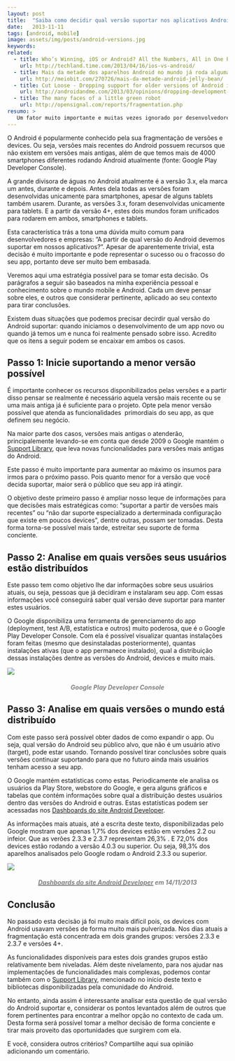 ```yaml
---
layout: post
title:  "Saiba como decidir qual versão suportar nos aplicativos Android"
date:   2013-11-11
tags: [android, mobile]
image: assets/img/posts/android-versions.jpg
keywords:
related:
  - title: Who’s Winning, iOS or Android? All the Numbers, All in One Place
    url: http://techland.time.com/2013/04/16/ios-vs-android/
  - title: Mais da metade dos aparelhos Android no mundo já roda alguma versão do Jelly Bean
    url: http://meiobit.com/270726/mais-da-metade-android-jelly-bean/
  - title: Cut Loose - Dropping support for older versions of Android is the next big thing
    url: http://androidandme.com/2013/03/opinions/dropping-development-for-older-versions-of-android-is-the-next-big-thing
  - title: The many faces of a little green robot
    url: http://opensignal.com/reports/fragmentation.php
resumo: >
   Um fator muito importante e muitas vezes ignorado por desenvolvedores Android é qual versão mínima suportar em seu aplicativo. Sem pensar nisso seu aplicativo pode estar perdendo usuário. Veja neste post tudo o que precisa considerar para tomar esta decisão.
---
```

<p dir="ltr">O Android é popularmente conhecido pela sua fragmentação de versões e devices. Ou seja, versões mais recentes do Android possuem recursos que não existem em versões mais antigas, além de que temos mais de 4000 smartphones diferentes rodando Android atualmente (fonte: Google Play Developer Console).</p>
<p>A grande divisora de águas no Android atualmente é a versão 3.x, ela marca um antes, durante e depois. Antes dela todas as versões foram desenvolvidas unicamente para smartphones, apesar de alguns tablets também usarem. Durante, as versões 3.x, foram desenvolvidas unicamente para tablets. E a partir da versão 4+, estes dois mundos foram unificados para rodarem em ambos, smartphones e tablets.</p>
<p>Esta característica trás a tona uma dúvida muito comum para desenvolvedores e empresas: ”A partir de qual versão do Android devemos suportar em nossos aplicativos?”. Apesar de aparentemente trivial, esta decisão é muito importante e pode representar o sucesso ou o fracosso do seu app, portanto deve ser muito bem embasada.</p>
<p>Veremos aqui uma estratégia possível para se tomar esta decisão. Os parágrafos a seguir são baseados na minha experiência pessoal e conhecimento sobre o mundo mobile e Android. Cada um deve pensar sobre eles, e outros que considerar pertinente, aplicado ao seu contexto para tirar conclusões.</p>
<p>Existem duas situações que podemos precisar decirdir qual versão do Android suportar: quando iniciamos o desenvolvimento de um app novo ou quando já temos um e nunca foi realmente pensado sobre isso. Acredito que os itens a seguir podem se encaixar em ambos os casos.</p>
<h2 dir="ltr"><strong>Passo 1: Inicie suportando a menor versão possível</strong></h2>
<p dir="ltr">É importante conhecer os recursos disponibilizados pelas versões e a partir disso pensar se realmente é necessário aquela versão mais recente ou se uma mais antiga já é suficiente para o projeto. Opte pela menor versão possível que atenda as funcionalidades  primordiais do seu app, as que definem seu negócio.</p>
<p>Na maior parte dos casos, versões mais antigas o atenderão, principalemente levando-se em conta que desde 2009 o Google mantém o <a href="http://developer.android.com/tools/support-library/index.html">Support Library</a>, que leva novas funcionalidades para versões mais antigas do Android.</p>
<p>Este passo é muito importante para aumentar ao máximo os insumos para irmos para o próximo passo. Pois quanto menor for a versão que você decida suportar, maior será o público que seu app irá atingir.</p>
<p>O objetivo deste primeiro passo é ampliar nosso leque de informações para que decisões mais estratégicas como: “suportar a partir de versões mais recentes” ou “não dar suporte especializado a derterminada configuração que existe em poucos devices”, dentre outras, possam ser tomadas. Desta forma torna-se possível mais tarde, estreitar seu suporte de forma conciente.</p>
<h2><strong>Passo 2: Analise em quais versões seus usuários estão distribuídos</strong></h2>
<p dir="ltr">Este passo tem como objetivo lhe dar informações sobre seus usuários atuais, ou seja, pessoas que já decidiram e instalaram seu app. Com essas informações você conseguirá saber qual versão deve suportar para manter estes usuários.</p>
<p dir="ltr">O Google disponibiliza uma ferramenta de gerenciamento do app (deployment, test A/B, estatística e outros) muito poderosa, que é o Google Play Developer Console. Com ela é possível visualizar quantas instalações foram feitas (mesmo que desinstaladas posteriormente), quantas instalações ativas (que o app permanece instalado), qual a distribuição dessas instalações dentre as versões do Android, devices e muito mais.</p>

![]({{site.url}}/assets/img/posts/android-console.png)

<h5 style="text-align: center;" dir="ltr"><span style="color: #808080;">Google Play Developer Console</span></h5>
<h2 dir="ltr"><strong>Passo 3: Analise em quais versões o mundo está distribuído</strong></h2>
<p dir="ltr">Com este passo será possível obter dados de como expandir o app. Ou seja, qual versão do Android seu público alvo, que não é um usuário ativo (target), pode estar usando. Tornando possível tirar conclusões sobre quais versões continuar suportando para que no futuro ainda mais usuários tenham acesso a seu app.</p>
<p>O Google mantém estatísticas como estas. Periodicamente ele analisa os usuários da Play Store, webstore do Google, e gera alguns gráficos e tabelas que contém informações sobre qual a distribuição destes usuários dentro das versões do Android e outras. Estas estatísticas podem ser acessadas nos <a href="http://developer.android.com/about/dashboards">Dashboards do site Android Developer</a>.</p>
<p>As informações mais atuais, até a escrita deste texto, disponibilizadas pelo Google mostram que apenas 1,7% dos devices estão em versões 2.2 ou infeior. Que as verões 2.3.3 e 2.3.7 representam 26,3% . E 72,0% dos devices estão rodando a versão 4.0.3 ou superior. Ou seja, 98,3% dos aparelhos analisados pelo Google rodam o Android 2.3.3 ou superior.</p>

![]({{site.url}}/assets/img/posts/android-garf.png)

<h5 style="text-align: center;" dir="ltr"><a href="http://developer.android.com/about/dashboards"><span style="color: #808080;">Dashboards do site Android Developer</span></a><span style="color: #808080;"> em 14/11/2013</span></h5>
<h2 dir="ltr"><strong>Conclusão</strong></h2>
<p dir="ltr">No passado esta decisão já foi muito mais difícil pois, os devices com Android usavam versões de forma muito mais pulverizada. Nos dias atuais a fragmentação está concentrada em dois grandes grupos: versões 2.3.3 e 2.3.7 e versões 4+.</p>
<p>As funcionalidades disponíveis para estes dois grandes grupos estão relativamente bem niveladas. Além deste nivelamento, para nos ajudar nas implementações de funcionalidades mais complexas, podemos contar também com o <a href="http://developer.android.com/tools/support-library/index.html">Support Library</a>, mencionado no início deste texto e bibliotecas disponibilizadas pela comunidade do Android.</p>
<p>No entanto, ainda assim é interessante analisar esta questão de qual versão do Android suportar e, considerar os pontos levantados além de outros que forem pertinentes para encontrar a melhor opção no contexto de cada um. Desta forma será possível tomar a melhor decisão de forma conciente e tirar mais proveito das oportunidades que surgirem com ela.</p>
<p>E você, considera outros critérios? Compartilhe aqui sua opinião adicionando um comentário.</p>

